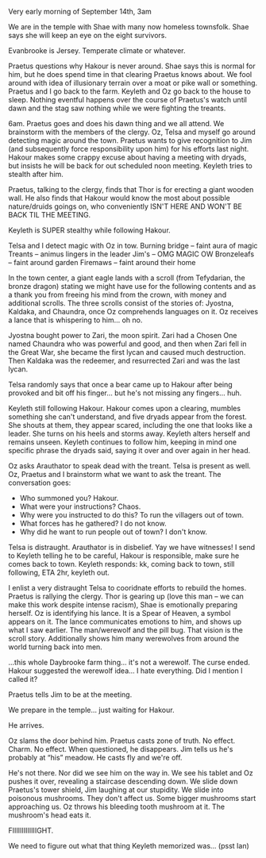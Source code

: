 Very early morning of September 14th, 3am

We are in the temple with Shae with many now homeless townsfolk. Shae says she will keep an eye on the eight survivors.

Evanbrooke is Jersey. Temperate climate or whatever.

Praetus questions why Hakour is never around. Shae says this is normal for him, but he does spend time in that clearing Praetus knows about. We fool around with idea of illusionary terrain over a moat or pike wall or something. Praetus and I go back to the farm. Keyleth and Oz go back to the house to sleep. Nothing eventful happens over the course of Praetus's watch until dawn and the stag saw nothing while we were fighting the treants.

6am. Praetus goes and does his dawn thing and we all attend. We brainstorm with the members of the clergy. Oz, Telsa and myself go around detecting magic around the town. Praetus wants to give recognition to Jim (and subsequently force responsibility upon him) for his efforts last night. Hakour makes some crappy excuse about having a meeting with dryads, but insists he will be back for out scheduled noon meeting. Keyleth tries to stealth after him.

Praetus, talking to the clergy, finds that Thor is for erecting a giant wooden wall. He also finds that Hakour would know the most about possible nature/druids goings on, who conveniently ISN'T HERE AND WON'T BE BACK TIL THE MEETING.

Keyleth is SUPER stealthy while following Hakour.

Telsa and I detect magic with Oz in tow. 
Burning bridge – faint aura of magic
Treants – animus lingers in the leader
Jim's – OMG MAGIC OW
Bronzeleafs – faint around garden
Firemaws – faint around their home

In the town center, a giant eagle lands with a scroll (from Tefydarian, the bronze dragon) stating we might have use for the following contents and as a thank you from freeing his mind from the crown, with money and additional scrolls. The three scrolls consist of the stories of: Jyostna, Kaldaka, and Chaundra, once Oz comprehends languages on it. Oz receives a lance that is whispering to him... oh no.

Jyostna bought power to Zari, the moon spirit. Zari had a Chosen One named Chaundra who	was powerful and good, and then when Zari fell in the Great War, she became the first lycan	and caused much destruction. Then Kaldaka was the redeemer, and resurrected Zari and was the last lycan.

Telsa randomly says that once a bear came up to Hakour after being provoked and bit off his finger... but he's not missing any fingers... huh.

Keyleth still following Hakour. Hakour comes upon a clearing, mumbles something she can't understand, and five dryads appear from the forest. She shouts at them, they appear scared, including the one that looks like a leader. She turns on his heels and storms away. Keyleth alters herself and remains unseen. Keyleth continues to follow him, keeping in mind one specific phrase the dryads said, saying it over and over again in her head.

Oz asks Arauthator to speak dead with the treant. Telsa is present as well. Oz, Praetus and I brainstorm what we want to ask the treant. The conversation goes:

* Who summoned you?
	Hakour.
* What were your instructions?
	Chaos.
* Why were you instructed to do this?
	To run the villagers out of town.
* What forces has he gathered?
	I do not know.
* Why did he want to run people out of town?
	I don't know.

Telsa is distraught. Arauthator is in disbelief. Yay we have witnesses! I send to Keyleth telling he to be careful, Hakour is responsible, make sure he comes back to town. Keyleth responds: kk, coming back to town, still following, ETA 2hr, keyleth out.

I enlist a very distraught Telsa to cooridnate efforts to rebuild the homes. Praetus is rallying the clergy. Thor is gearing up (love this man – we can make this work despite intense racism), Shae is emotionally preparing herself. Oz is identifying his lance. It is a Spear of Heaven, a symbol appears on it. The lance communicates emotions to him, and shows up what I saw earlier. The man/werewolf and the pill bug. That vision is the scroll story. Additionally shows him many werewolves from around the world turning back into men.

...this whole Daybrooke farm thing... it's not a werewolf. The curse ended. Hakour suggested the werewolf idea... I hate everything. Did I mention I called it?

Praetus tells Jim to be at the meeting.

We prepare in the temple... just waiting for Hakour. 

He arrives.

Oz slams the door behind him. Praetus casts zone of truth. No effect. Charm. No effect. When questioned, he disappears. Jim tells us he's probably at “his” meadow. He casts fly and we're off.

He's not there. Nor did we see him on the way in. We see his tablet and Oz pushes it over, revealing a staircase descending down. We slide down Praetus's tower shield, Jim laughing at our stupidity. We slide into poisonous mushrooms. They don't affect us. Some bigger mushrooms start approaching us. Oz throws his bleeding tooth mushroom at it. The mushroom's head eats it. 

FIIIIIIIIIIIIIGHT.

We need to figure out what that thing Keyleth memorized was... (psst Ian)